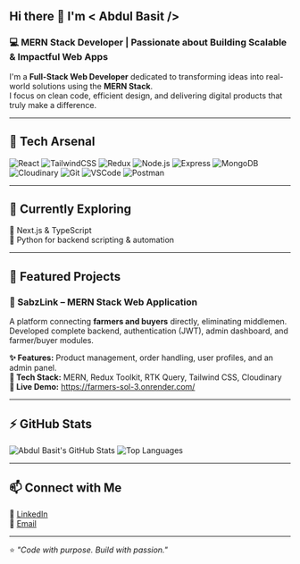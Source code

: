 ## Hi there 👋 I'm < Abdul Basit />

### 💻 MERN Stack Developer | Passionate about Building Scalable & Impactful Web Apps

I'm a **Full-Stack Web Developer** dedicated to transforming ideas into real-world solutions using the **MERN Stack**.  
I focus on clean code, efficient design, and delivering digital products that truly make a difference.

---

## 🚀 Tech Arsenal

![React](https://img.shields.io/badge/Frontend-React.js-blue?logo=react)
![TailwindCSS](https://img.shields.io/badge/Styling-TailwindCSS-38B2AC?logo=tailwind-css)
![Redux](https://img.shields.io/badge/State-Redux_Toolkit-764ABC?logo=redux)
![Node.js](https://img.shields.io/badge/Backend-Node.js-green?logo=node.js)
![Express](https://img.shields.io/badge/Framework-Express.js-lightgrey?logo=express)
![MongoDB](https://img.shields.io/badge/Database-MongoDB-47A248?logo=mongodb)
![Cloudinary](https://img.shields.io/badge/Cloud-Cloudinary-blue?logo=cloudinary)
![Git](https://img.shields.io/badge/Tools-Git-orange?logo=git)
![VSCode](https://img.shields.io/badge/Editor-VS_Code-007ACC?logo=visual-studio-code)
![Postman](https://img.shields.io/badge/API-Postman-orange?logo=postman)

---

## 🌱 Currently Exploring
🚀 Next.js & TypeScript  
🐍 Python for backend scripting & automation  

---

## 🧠 Featured Projects

### 🌾 SabzLink – MERN Stack Web Application  
A platform connecting **farmers and buyers** directly, eliminating middlemen.  
Developed complete backend, authentication (JWT), admin dashboard, and farmer/buyer modules.  

**✨ Features:** Product management, order handling, user profiles, and an admin panel.  
**🧩 Tech Stack:** MERN, Redux Toolkit, RTK Query, Tailwind CSS, Cloudinary  
**🔗 Live Demo:** https://farmers-sol-3.onrender.com/ 

---

## ⚡ GitHub Stats

![Abdul Basit's GitHub Stats](https://github-readme-stats.vercel.app/api?username=Abdulbasit219&show_icons=true&theme=radical)
![Top Languages](https://github-readme-stats.vercel.app/api/top-langs/?username=Abdulbasit219&layout=compact&theme=radical)

---

## 📫 Connect with Me

💼 [LinkedIn](https://www.linkedin.com/in/abdul-basit2259/)  
📧 [Email](mailto:abdulbasit07677@gmail.com)

---

⭐ _"Code with purpose. Build with passion."_  
